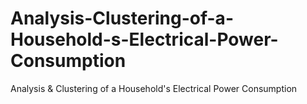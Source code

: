 # Analysis-Clustering-of-a-Household-s-Electrical-Power-Consumption
Analysis &amp; Clustering of a Household's Electrical Power Consumption
